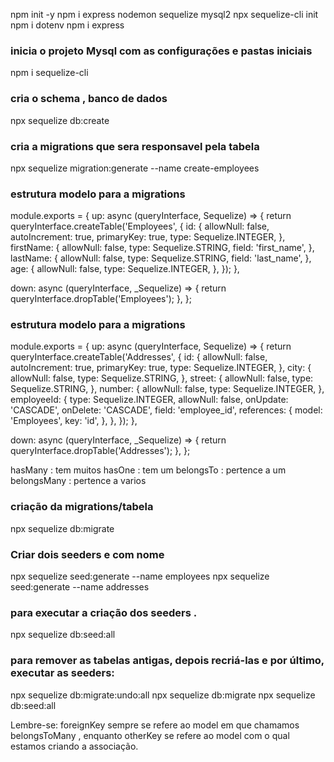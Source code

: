  npm init -y
 npm i express nodemon sequelize mysql2
 npx sequelize-cli init
 npm i dotenv
 npm i express

### inicia o projeto Mysql com as configurações e pastas iniciais
npm i sequelize-cli

### cria o schema , banco de dados
npx sequelize db:create

### cria a migrations que sera responsavel pela tabela
 npx sequelize migration:generate --name create-employees

### estrutura modelo para a migrations
 module.exports = {
  up: async (queryInterface, Sequelize) => {
    return queryInterface.createTable('Employees', {
      id: {
        allowNull: false,
        autoIncrement: true,
        primaryKey: true,
        type: Sequelize.INTEGER,
      },
      firstName: {
        allowNull: false,
        type: Sequelize.STRING,
        field: 'first_name',
      },
      lastName: {
        allowNull: false,
        type: Sequelize.STRING,
        field: 'last_name',
      },
      age: {
        allowNull: false,
        type: Sequelize.INTEGER,
      },
    });
  },

  down: async (queryInterface, _Sequelize) => {
    return queryInterface.dropTable('Employees');
  },
};

### estrutura modelo para a migrations

module.exports = {
  up: async (queryInterface, Sequelize) => {
    return queryInterface.createTable('Addresses', {
      id: {
        allowNull: false,
        autoIncrement: true,
        primaryKey: true,
        type: Sequelize.INTEGER,
      },
      city: {
        allowNull: false,
        type: Sequelize.STRING,
      },
      street: {
        allowNull: false,
        type: Sequelize.STRING,
      },
      number: {
        allowNull: false,
        type: Sequelize.INTEGER,
      },
      employeeId: {
        type: Sequelize.INTEGER,
        allowNull: false,
        onUpdate: 'CASCADE',
        onDelete: 'CASCADE',
        field: 'employee_id',
        references: {
          model: 'Employees',
          key: 'id',
        },
      },
    });
  },

  down: async (queryInterface, _Sequelize) => {
    return queryInterface.dropTable('Addresses');
  },
};

hasMany : tem muitos
hasOne  : tem um
belongsTo : pertence a um
belongsMany : pertence a varios

### criação da migrations/tabela
npx sequelize db:migrate

### Criar dois seeders e com nome
 npx sequelize seed:generate --name employees
 npx sequelize seed:generate --name addresses

### para executar a criação dos seeders .
 npx sequelize db:seed:all

### para remover as tabelas antigas, depois recriá-las e por último, executar as seeders:

 npx sequelize db:migrate:undo:all
 npx sequelize db:migrate
 npx sequelize db:seed:all

 Lembre-se: foreignKey sempre se refere ao model em que chamamos belongsToMany , enquanto otherKey se refere ao model com o qual estamos criando a associação.